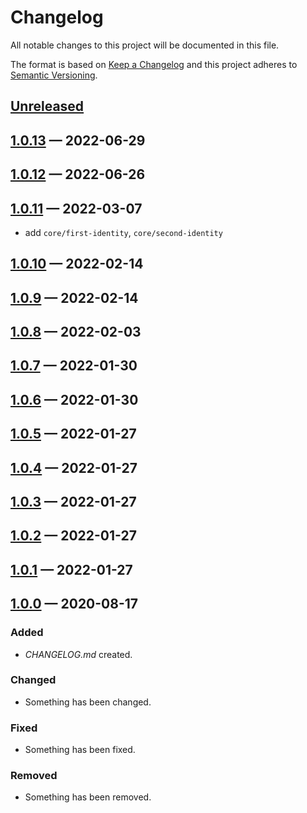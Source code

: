 # Changelog

All notable changes to this project will be documented in this file.

The format is based on [Keep a Changelog](http://keepachangelog.com)
and this project adheres to [Semantic Versioning](http://semver.org/spec/v2.0.0.html).


## [Unreleased]

## [1.0.13] — 2022-06-29

## [1.0.12] — 2022-06-26

## [1.0.11] — 2022-03-07

- add `core/first-identity`, `core/second-identity`

## [1.0.10] — 2022-02-14

## [1.0.9] — 2022-02-14

## [1.0.8] — 2022-02-03

## [1.0.7] — 2022-01-30

## [1.0.6] — 2022-01-30

## [1.0.5] — 2022-01-27

## [1.0.4] — 2022-01-27

## [1.0.3] — 2022-01-27

## [1.0.2] — 2022-01-27

## [1.0.1] — 2022-01-27

## [1.0.0] — 2020-08-17
### Added
- _CHANGELOG.md_ created.
### Changed
- Something has been changed.
### Fixed
- Something has been fixed.
### Removed
- Something has been removed.


[1.0.0]: https://github.com/evilsneer/clj-utils/compare/0.0.0...1.0.0
[1.0.1]: https://github.com/evilsneer/clj-utils/compare/1.0.0...1.0.1
[1.0.2]: https://github.com/evilsneer/clj-utils/compare/1.0.1...1.0.2
[1.0.3]: https://github.com/evilsneer/clj-utils/compare/1.0.2...1.0.3
[1.0.4]: https://github.com/evilsneer/clj-utils/compare/1.0.3...1.0.4
[1.0.5]: https://github.com/evilsneer/clj-utils/compare/1.0.4...1.0.5
[1.0.6]: https://github.com/evilsneer/clj-utils/compare/1.0.5...1.0.6
[1.0.7]: https://github.com/evilsneer/clj-utils/compare/1.0.6...1.0.7
[1.0.8]: https://github.com/evilsneer/clj-utils/compare/1.0.7...1.0.8
[1.0.9]: https://github.com/evilsneer/clj-utils/compare/1.0.8...1.0.9
[1.0.10]: https://github.com/evilsneer/clj-utils/compare/1.0.9...1.0.10
[1.0.11]: https://github.com/evilsneer/clj-utils/compare/1.0.10...1.0.11
[1.0.12]: https://github.com/evilsneer/clj-utils/compare/1.0.11...1.0.12
[1.0.13]: https://github.com/evilsneer/clj-utils/compare/1.0.12...1.0.13
[Unreleased]: https://github.com/evilsneer/clj-utils/compare/1.0.13...HEAD
